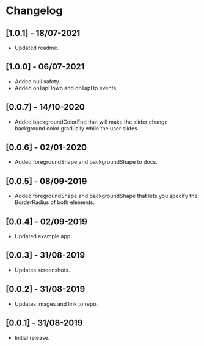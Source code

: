 # Changelog

## [1.0.1] - 18/07-2021

* Updated readme.

## [1.0.0] - 06/07-2021

* Added null safety.
* Added onTapDown and onTapUp events.

## [0.0.7] - 14/10-2020

* Added backgroundColorEnd that will make the slider change background color gradually while the user slides.

## [0.0.6] - 02/01-2020

* Added foregroundShape and backgroundShape to docs.

## [0.0.5] - 08/09-2019

* Added foregroundShape and backgroundShape that lets you specify the BorderRadius of both elements.

## [0.0.4] - 02/09-2019

* Updated example app.

## [0.0.3] - 31/08-2019

* Updates screenshots.

## [0.0.2] - 31/08-2019

* Updates images and link to repo.

## [0.0.1] - 31/08-2019

* Initial release.
